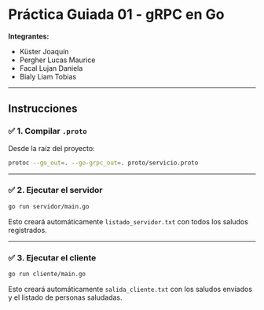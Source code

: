 # Práctica Guiada 01 - gRPC en Go

**Integrantes:**

* Küster Joaquín
* Pergher Lucas Maurice
* Facal Lujan Daniela
* Bialy Liam Tobias

---

## Instrucciones

### ✅ 1. Compilar `.proto`

Desde la raíz del proyecto:

```bash
protoc --go_out=. --go-grpc_out=. proto/servicio.proto
```

---

### ✅ 2. Ejecutar el servidor

```bash
go run servidor/main.go
```

Esto creará automáticamente `listado_servidor.txt` con todos los saludos registrados.

---

### ✅ 3. Ejecutar el cliente

```bash
go run cliente/main.go
```

Esto creará automáticamente `salida_cliente.txt` con los saludos enviados y el listado de personas saludadas.
